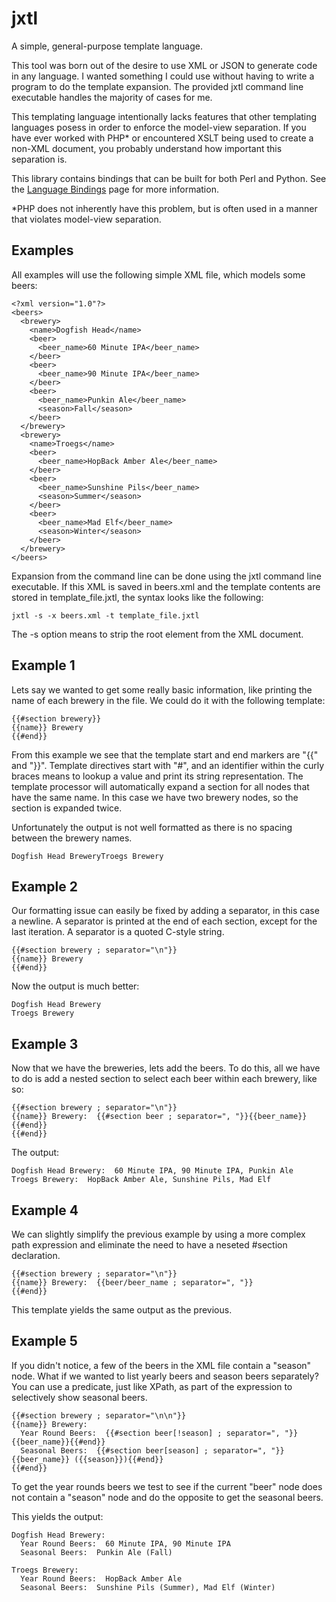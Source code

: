 # jxtl
A simple, general-purpose template language.

This tool was born out of the desire to use XML or JSON to generate code in any language.  I wanted something I could use without having to write a program to do the template expansion.  The provided jxtl command line executable handles the majority of cases for me.

This templating language intentionally lacks features that other templating languages posess in order to enforce the model-view  separation.  If you have ever worked with PHP* or encountered XSLT being used to create a non-XML document, you probably understand how important this separation is.

This library contains bindings that can be built for both Perl and Python.  See the [Language Bindings](../..//wiki/Language-Bindings) page for more information.

*PHP does not inherently have this problem, but is often used in a manner that violates model-view separation.

## Examples
All examples will use the following simple XML file, which models some beers:
```
<?xml version="1.0"?>
<beers>
  <brewery>
    <name>Dogfish Head</name>
    <beer>
      <beer_name>60 Minute IPA</beer_name>
    </beer>
    <beer>
      <beer_name>90 Minute IPA</beer_name>
    </beer>
    <beer>
      <beer_name>Punkin Ale</beer_name>
      <season>Fall</season>
    </beer>
  </brewery>
  <brewery>
    <name>Troegs</name>
    <beer>
      <beer_name>HopBack Amber Ale</beer_name>
    </beer>
    <beer>
      <beer_name>Sunshine Pils</beer_name>
      <season>Summer</season>
    </beer>
    <beer>
      <beer_name>Mad Elf</beer_name>
      <season>Winter</season>
    </beer>
  </brewery>
</beers>
```

Expansion from the command line can be done using the jxtl command line executable.  If this XML is saved in beers.xml and the template contents are stored in template_file.jxtl, the syntax looks like the following:

```
jxtl -s -x beers.xml -t template_file.jxtl
```

The -s option means to strip the root element from the XML document.

## Example 1 ##
Lets say we wanted to get some really basic information, like printing the name of each brewery in the file.  We could  do it with the following template:
```
{{#section brewery}}
{{name}} Brewery
{{#end}}
```
From this example we see that the template start and end markers are "{{" and "}}".  Template directives start with  "#", and an identifier within the curly braces means to lookup a value and print its string representation.  The template processor will  automatically expand a section for all nodes that have the same name.  In this case we have two brewery nodes, so the section is expanded twice.

Unfortunately the output is not well formatted as there is no spacing between the brewery names.
```
Dogfish Head BreweryTroegs Brewery
```

## Example 2 ##
Our formatting issue can easily be fixed by adding a separator, in this case a newline.  A separator is printed at the end of each section, except for the last iteration.  A separator is a quoted C-style string.
```
{{#section brewery ; separator="\n"}}
{{name}} Brewery
{{#end}}
```

Now the output is much better:
```
Dogfish Head Brewery
Troegs Brewery
```

## Example 3 ##
Now that we have the breweries, lets add the beers.  To do this, all we have to do is add a nested section to select each beer within each brewery, like so:
```
{{#section brewery ; separator="\n"}}
{{name}} Brewery:  {{#section beer ; separator=", "}}{{beer_name}}{{#end}}
{{#end}}
```

The output:
```
Dogfish Head Brewery:  60 Minute IPA, 90 Minute IPA, Punkin Ale
Troegs Brewery:  HopBack Amber Ale, Sunshine Pils, Mad Elf
```

## Example 4 ##
We can slightly simplify the previous example by using a more complex path expression and eliminate the need to have a neseted #section declaration.
```
{{#section brewery ; separator="\n"}}
{{name}} Brewery:  {{beer/beer_name ; separator=", "}}
{{#end}}
```

This template yields the same output as the previous.

## Example 5 ##
If you didn't notice, a few of the beers in the XML file contain a "season" node.  What if we wanted to list yearly beers and season beers separately?  You can use a predicate, just like XPath, as part of the expression to selectively show seasonal beers.

```
{{#section brewery ; separator="\n\n"}}
{{name}} Brewery:
  Year Round Beers:  {{#section beer[!season] ; separator=", "}}{{beer_name}}{{#end}}
  Seasonal Beers:  {{#section beer[season] ; separator=", "}}{{beer_name}} ({{season}}){{#end}}
{{#end}}
```

To get the year rounds beers we test to see if the current "beer" node does not contain a "season" node and do the opposite to get the seasonal beers.

This yields the output:
```
Dogfish Head Brewery:
  Year Round Beers:  60 Minute IPA, 90 Minute IPA
  Seasonal Beers:  Punkin Ale (Fall)

Troegs Brewery:
  Year Round Beers:  HopBack Amber Ale
  Seasonal Beers:  Sunshine Pils (Summer), Mad Elf (Winter)
```
